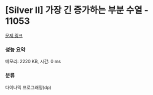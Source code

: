# [Silver II] 가장 긴 증가하는 부분 수열 - 11053 

[문제 링크](https://www.acmicpc.net/problem/11053) 

### 성능 요약

메모리: 2220 KB, 시간: 0 ms

### 분류

다이나믹 프로그래밍(dp)

